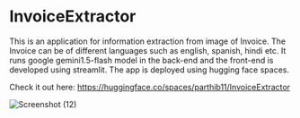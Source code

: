 # InvoiceExtractor
This is an application for information extraction from image of Invoice. The Invoice can be of different languages such as english, spanish, hindi etc. It runs google gemini1.5-flash model in the back-end and the front-end is developed using streamlit.
The app is deployed using hugging face spaces.

Check it out here: https://huggingface.co/spaces/parthib11/InvoiceExtractor


![Screenshot (12)](https://github.com/parthibdhal/InvoiceExtractor/assets/82566738/415b40f9-7e78-4cdb-bd9c-73cf9ec87c1d)
